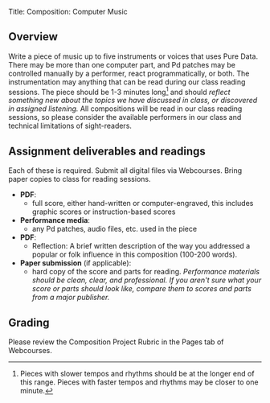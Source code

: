 Title: Composition: Computer Music

## Overview

Write a piece of music up to five instruments or voices that uses Pure Data. There may be more than one computer part, and Pd patches may be controlled manually by a performer, react programmatically, or both. The instrumentation may anything that can be read during our class reading sessions. The piece should be 1-3 minutes long[^length] and should _reflect something new about the topics we have discussed in class, or discovered in assigned listening._ All compositions will be read in our class reading sessions, so please consider the available performers in our class and technical limitations of sight-readers.

## Assignment deliverables and readings

Each of these is required. Submit all digital files via Webcourses. Bring paper copies to class for reading sessions.

* **PDF**:
    * full score, either hand-written or computer-engraved, this includes graphic scores or instruction-based scores
* **Performance media**:
	* any Pd patches, audio files, etc. used in the piece
* **PDF**:
    * Reflection: A brief written description of the way you addressed a popular or folk influence in this composition (100-200 words).
* **Paper submission** (if applicable):
    * hard copy of the score and parts for reading. *Performance materials should be clean, clear, and professional. If you aren't sure what your score or parts should look like, compare them to scores and parts from a major publisher.*

## Grading

Please review the Composition Project Rubric in the Pages tab of Webcourses.

[^length]: Pieces with slower tempos and rhythms should be at the longer end of this range. Pieces with faster tempos and rhythms may be closer to one minute.
